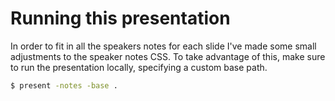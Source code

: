 # Running this presentation

In order to fit in all the speakers notes for each slide I've made some small
adjustments to the speaker notes CSS. To take advantage of this, make sure to
run the presentation locally, specifying a custom base path.

```bash
$ present -notes -base .
```
